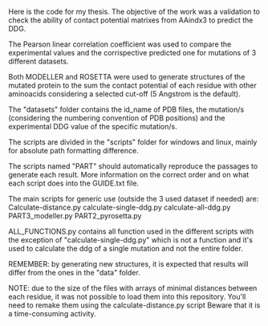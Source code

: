 Here is the code for my thesis.
The objective of the work was a validation to check the ability of contact potential matrixes from AAindx3 to predict the DDG.

The Pearson linear correlation coefficient was used to compare the experimental values and the corrispective predicted one for mutations of 3 different datasets.

Both MODELLER and ROSETTA were used to generate structures of the mutated protein to the sum the contact potential of each residue with other aminoacids considering a selected cut-off (5 Angstrom is the default).

The "datasets" folder contains the id_name of PDB files, the mutation/s (considering the numbering convention of PDB positions) and the experimental DDG value of the specific mutation/s.

The scripts are divided in the "scripts" folder for windows and linux, mainly for absolute path formatting difference.

The scripts named "PART" should automatically reproduce the passages to generate each result. 
More information on the correct order and on what each script does into the GUIDE.txt file.

The main scripts for generic use (outside the 3 used dataset if needed) are:
Calculate-distance.py
calculate-single-ddg.py
calculate-all-ddg.py
PART3_modeller.py
PART2_pyrosetta.py

ALL_FUNCTIONS.py contains all function used in the different scripts with the exception of "calculate-single-ddg.py" which is not a function and it's used to calculate the ddg of a single mutation and not the entire folder.

REMEMBER: by generating new structures, it is expected that results will differ from the ones in the "data" folder.

NOTE: due to the size of the files with arrays of minimal distances between each residue, it was not possible to load them into this repository. You'll need to remake them using the calculate-distance.py script
  Beware that it is a time-consuming activity.

